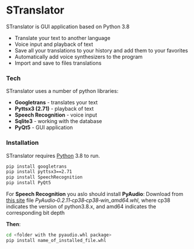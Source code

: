 # STranslator

STranslator is GUI application based on Python 3.8

  - Translate your text to another language
  - Voice input and playback of text
  - Save all your translations to your history and add them to your favorites
  - Automatically add voice synthesizers to the program
  - Import and save to files translations

### Tech

STranslator uses a number of python libraries:

* **Googletrans** - translates your text
* **Pyttsx3 (2.71)** - playback of text
* **Speech Recognition** - voice input
* **Sqlite3** - working with the database
* **PyQt5** - GUI application

### Installation

STranslator requires [Python](https://www.python.org/downloads/release/python-380/) 3.8 to run.


```sh
pip install googletrans
pip install pyttsx3==2.71
pip install SpeechRecognition
pip install PyQt5
```

For **Speech Recognition** you aslo should install **PyAudio**:
Download from [this site](https://www.lfd.uci.edu/~gohlke/pythonlibs/#pyaudio) file *PyAudio‑0.2.11‑cp38‑cp38‑win_amd64.whl*, where cp38 indicates the version of python3.8.x, and amd64 indicates the corresponding bit depth

**Then**:
 
```sh
cd <folder with the pyaudio.whl package>
pip install name_of_installed_file.whl
```
